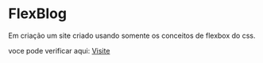 # FlexBlog
Em criação um site criado usando somente os conceitos de flexbox do css.

voce pode verificar aqui: [Visite](https://lucasflexblog.netlify.app/)
